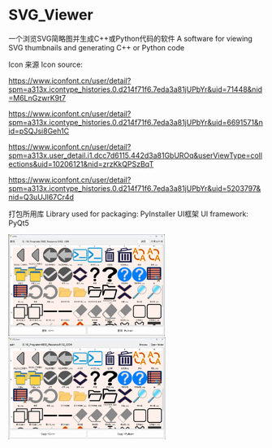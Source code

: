 # SVG_Viewer
一个浏览SVG简略图并生成C++或Python代码的软件
A software for viewing SVG thumbnails and generating C++ or Python code

Icon 来源   Icon source:

https://www.iconfont.cn/user/detail?spm=a313x.icontype_histories.0.d214f71f6.7eda3a81jUPbYr&uid=71448&nid=M6LnGzwrK9t7

https://www.iconfont.cn/user/detail?spm=a313x.icontype_histories.0.d214f71f6.7eda3a81jUPbYr&uid=6691571&nid=pSQJsi8Geh1C

https://www.iconfont.cn/user/detail?spm=a313x.user_detail.i1.dcc7d6115.442d3a81GbUROq&userViewType=collections&uid=10206121&nid=zrzKkQPSzBqT

https://www.iconfont.cn/user/detail?spm=a313x.icontype_histories.0.d214f71f6.7eda3a81jUPbYr&uid=5203797&nid=Q3uUJl67Cr4d

打包所用库   Library used for packaging: PyInstaller
UI框架   UI framework: PyQt5

<div style="display:inline-block;"> <img src="https://github.com/Jf-JIN/SVG_Viewer/blob/main/image/exmaple_zh.png" alt="exmaple_zh.png" height = "200"> <img src="https://github.com/Jf-JIN/SVG_Viewer/blob/main/image/exmaple_en.png" alt="exmaple_en.png" height = "200"></div>
